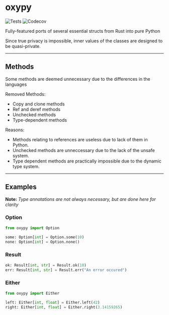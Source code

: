 # oxypy

![Tests](https://img.shields.io/github/actions/workflow/status/Ross-Morgan/oxypy/tests.yml)
![Codecov](https://img.shields.io/codecov/c/github/Ross-Morgan/oxypy)


Fully-featured ports of several essential structs from Rust into pure Python

Since true privacy is impossible, inner values of the classes are designed to be quasi-private.

---

## Methods

Some methods are deemed unnecessary due to the differences in the languages

Removed Methods:

- Copy and clone methods
- Ref and deref methods
- Unchecked methods
- Type-dependent methods

Reasons:

- Methods relating to references are useless due to lack of them in Python.
- Unchecked methods are unneccessary due to the lack of the unsafe system.
- Type dependent methods are practically impossible due to the dynamic type system.

---

## Examples

**Note:** *Type annotations are not always necessary, but are done here for clarity*

### Option

```python
from oxypy import Option

some: Option[int] = Option.some(10)
none: Option[int] = Option.none()
```

### Result

```python
ok: Result[int, str] = Result.ok(10)
err: Result[int, str] = Result.err("An error occured")
```

### Either

```python
from oxypy import Either

left: Either[int, float] = Either.left(42)
right: Either[int, float] = Either.right(3.14159265)
```
